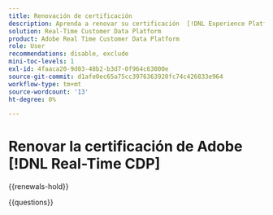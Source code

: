 ```yaml
---
title: Renovación de certificación
description: Aprenda a renovar su certificación  [!DNL Experience Platform] en [!DNL Real-Time Customer Data Platform].
solution: Real-Time Customer Data Platform
product: Adobe Real Time Customer Data Platform
role: User
recommendations: disable, exclude
mini-toc-levels: 1
exl-id: 4faaca20-9d03-48b2-b3d7-0f964c63000e
source-git-commit: d1afe0ec65a75cc3976363920fc74c426833e964
workflow-type: tm+mt
source-wordcount: '13'
ht-degree: 0%

---
```


# Renovar la certificación de Adobe [!DNL Real-Time CDP]

{{renewals-hold}}

<!--

Your Adobe certification is valid for two years. If you are nearing this two-year mark, it's time to renew your certification to keep it active. 

First, select the appropriate level on the tab below (Professional, Expert, or Master). Then carefully review what you'll need to do to renew your certification. 
 
Be sure that you provide ample time to complete all the requirements before your certification expires. 
 
It's important to note that if your certification expires, you'll have to retake the certification exam, which is NOT free of charge. 

>[!IMPORTANT]
>
>**Log in first:** The following links will function **only** after a **successful login** to the [Adobe Credential Management System](https://www.certmetrics.com/adobe){target="_blank"}.
>
><br>
>
>**To share a link:** If you would like to share the link to a renewal exam or assessment with a colleague, please link to the overall exam renewal page,  not the URL of the exam itself, to avoid login issues.

>[!BEGINTABS]

>[!TAB Professional]

+++Adobe [!DNL Real-Time CDP] Business Practitioner Professional

## You should have the following **active** certification:

* Adobe [!DNL Real-Time CDP] Business Practitioner Professional

## Instructions for renewing your certification:

* **Step 1**: Successfully log in to [Adobe Credential Management System](https://www.certmetrics.com/adobe){target="_blank"}, then return to this page
* **Step 2**: Review the exam objectives and resources
* **Step 3**: Take and pass the exam

## Get ready

**Exam details:**

* Level: Professional (0-12 months' experience)
* Passing Score: 29/38
* Time: 76 minutes
* Delivery: On-demand / non-proctored
* Available languages: English
* Cost: FREE
* Exam ID: AD5-E845 Adobe [!DNL Real-Time CDP] Business Practitioner Professional

**Scope and objectives:**

Section 1: Segments and Activation 11%

* Create segment and activate to destination
* Configure new destinations
* Apply concepts required to target identities in destinations
* Identify attribute mappings and scheduling of segments to destination

Section 2: Privacy and Data Governance 8%

* Demonstrate an understanding of DULE policies and their impacts on data availability at destinations
* Ensure privacy and data compliance measures are followed

Section 3: Business Analysis 12%

* Identify use cases which tie back to business KPIs
* Perform data analysis on customer segments in platform
* Demonstrate an understanding of data flow concepts

Section 4: Schemas and Profiles 7%

* Demonstrate an understanding of Adobe Experience Platform concepts
* Use profile features

## Get prepped

You are not required to complete training before taking the exam, and training alone will not provide you with the knowledge and skills required to pass the exam. A combination of training and successful, on-the-job experience are critical to providing you with the repository needed to pass the exam.

Here are some suggested resources to help you prepare:

**Section 1**

* [Segment Builder UI guide](https://experienceleague.adobe.com/docs/experience-platform/segmentation/ui/segment-builder.html){target="_blank"}
* [Activate audiences to streaming destinations](https://experienceleague.adobe.com/docs/experience-platform/destinations/ui/activate/activate-segment-streaming-destinations.html){target="_blank"}
* [Destination types and categories](https://experienceleague.adobe.com/docs/experience-platform/destinations/destination-types.html){target="_blank"}
* [Streaming segmentation](https://experienceleague.adobe.com/docs/experience-platform/segmentation/ui/streaming-segmentation.html){target="_blank"}
* [Guardrails for activation data](https://experienceleague.adobe.com/docs/experience-platform/destinations/guardrails.html){target="_blank"}
* [Activate audiences to batch profile export destinations](https://experienceleague.adobe.com/docs/experience-platform/destinations/ui/activate/activate-batch-profile-destinations.html){target="_blank"}
* [Destinations overview](https://experienceleague.adobe.com/docs/experience-platform/destinations/home.html){target="_blank"}
* [Identity handling in the destinations activation workflow](https://experienceleague.adobe.com/docs/experience-platform/destinations/how-destinations-work/identity-handling.html){target="_blank"}
* [Supported identities](https://experienceleague.adobe.com/docs/experience-platform/destinations/catalog/social/facebook.html#supported-identities){target="_blank"}
* [Activate audiences to batch profile export destinations](https://experienceleague.adobe.com/docs/experience-platform/destinations/ui/activate/activate-batch-profile-destinations.html){target="_blank"}
  
**Section 2**

* [Data Governance overview](https://experienceleague.adobe.com/docs/experience-platform/data-governance/home.html){target="_blank"}
* [Data Governance in Real-Time CDP](https://experienceleague.adobe.com/docs/experience-platform/rtcdp/privacy/data-governance-overview.html){target="_blank"}
* [Data usage policies overview](https://experienceleague.adobe.com/docs/experience-platform/data-governance/policies/overview.html){target="_blank"}
* [Manage data usage labels in the UI](https://experienceleague.adobe.com/docs/experience-platform/data-governance/labels/user-guide.html){target="_blank"}
* [Automatic policy enforcement](https://experienceleague.adobe.com/docs/experience-platform/data-governance/enforcement/auto-enforcement.html){target="_blank"}
* [Use the Request Builder](https://experienceleague.adobe.com/docs/experience-platform/privacy/ui/user-guide.html?lang=en#request-builder){target="_blank"}
 
**Section 3**

* [Segmentation Service overview](https://experienceleague.adobe.com/docs/experience-platform/segmentation/home.html){target="_blank"}
* [Intelligently re-engage your customers to return](https://experienceleague.adobe.com/docs/experience-platform/rtcdp/use-cases/personalization-insights-engagement/intelligent-re-engagement.html){target="_blank"}
* [Customer AI overview](https://experienceleague.adobe.com/docs/experience-platform/intelligent-services/customer-ai/overview.html){target="_blank"}
* [Create sequential audiences](https://experienceleague.adobe.com/docs/platform-learn/tutorials/audiences/create-sequential-audiences.html){target="_blank"}
* [Build a multi-entity segment](https://experienceleague.adobe.com/docs/platform-learn/getting-started-for-data-architects-and-data-engineers/build-segments.html?lang=en#build-a-multi-entity-segment){target="_blank"}
* [Streaming segmentation](https://experienceleague.adobe.com/docs/experience-platform/segmentation/ui/streaming-segmentation.html){target="_blank"}
* [Create audiences](https://experienceleague.adobe.com/docs/platform-learn/tutorials/audiences/create-audiences.html){target="_blank"}
* [Monitor dataflows for identities in the UI](https://experienceleague.adobe.com/docs/experience-platform/dataflows/ui/monitor-identities.html){target="_blank"}
* [Activate audiences to batch profile export destinations](https://experienceleague.adobe.com/docs/experience-platform/destinations/ui/activate/activate-batch-profile-destinations.html){target="_blank"}
* [Partial batch ingestion](https://experienceleague.adobe.com/docs/experience-platform/ingestion/batch/partial.html){target="_blank"}
 
**Section 4**
 
* [Export datasets to cloud storage destinations](https://experienceleague.adobe.com/docs/experience-platform/destinations/ui/activate/export-datasets.html){target="_blank"}
* [Event forwarding overview](https://experienceleague.adobe.com/docs/experience-platform/tags/event-forwarding/overview.html){target="_blank"}
* [Identity Service overview](https://experienceleague.adobe.com/docs/experience-platform/identity/home.html){target="_blank"}
* [Merge policies overview](https://experienceleague.adobe.com/docs/experience-platform/profile/merge-policies/overview.html){target="_blank"}
* [Real-Time Customer Profile UI guide](https://experienceleague.adobe.com/docs/experience-platform/profile/ui/user-guide.html){target="_blank"}
* [Profiles dashboard](https://experienceleague.adobe.com/docs/experience-platform/dashboards/guides/profiles.html){target="_blank"}
* [Browse profiles in Real-Time Customer Data Platform](https://experienceleague.adobe.com/docs/experience-platform/rtcdp/profile/profile-browse.html){target="_blank"}

## Renew your certification

Ensure that you have followed step 1 above, and successfully logged in to [Adobe Credential Management System](https://www.certmetrics.com/adobe){target="_blank"} first. Then, to renew your certification, click on the button below.

[!BADGE Take the Adobe [!DNL Real-Time CDP] Business Practitioner Professional Renewal Exam AD5-E845]{type=Informative url="https://www.certmetrics.com/adobe/candidate/caveon_sso_adobe.aspx?ssoLogin=true&eid=AD5-E845 newtab=true"} 

>[!NOTE]
>
>This exam is free, open book, and un-proctored. You may take the exam up to three times. If you are unsuccessful after the third attempt, you must wait **30 days** to try again. Failure to comply might result in your certification being revoked.

+++

>[!ENDTABS]

## Questions

View the certification [FAQ](https://experienceleague.adobe.com/docs/certification/certification/faq.html){target="_blank"}.

Additional questions? [Contact us](mailto:certif@adobe.com).

-->

{{questions}}
